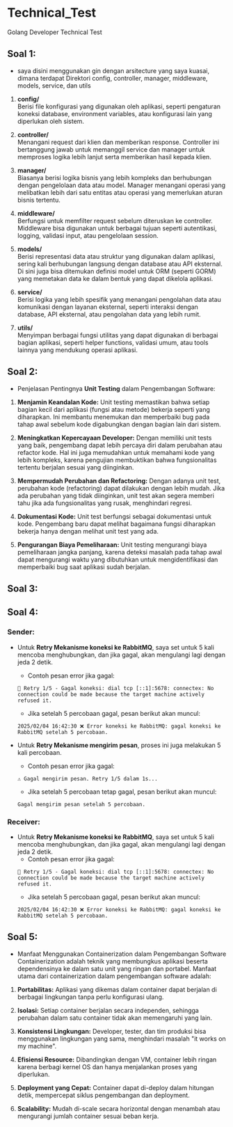 # Technical_Test
Golang Developer Technical Test

## Soal 1:
 - saya disini menggunakan gin dengan arsitecture yang saya kuasai, dimana terdapat Direktori config, controller, manager, middleware, models, service, dan utils
1. **config/**  
   Berisi file konfigurasi yang digunakan oleh aplikasi, seperti pengaturan koneksi database, environment variables, atau konfigurasi lain yang diperlukan oleh sistem.

2. **controller/**  
   Menangani request dari klien dan memberikan response. Controller ini bertanggung jawab untuk memanggil service dan manager untuk memproses logika lebih lanjut serta memberikan hasil kepada klien.

3. **manager/**  
   Biasanya berisi logika bisnis yang lebih kompleks dan berhubungan dengan pengelolaan data atau model. Manager menangani operasi yang melibatkan lebih dari satu entitas atau operasi yang memerlukan aturan bisnis tertentu.

4. **middleware/**  
   Berfungsi untuk memfilter request sebelum diteruskan ke controller. Middleware bisa digunakan untuk berbagai tujuan seperti autentikasi, logging, validasi input, atau pengelolaan session.

5. **models/**  
   Berisi representasi data atau struktur yang digunakan dalam aplikasi, sering kali berhubungan langsung dengan database atau API eksternal. Di sini juga bisa ditemukan definisi model untuk ORM (seperti GORM) yang memetakan data ke dalam bentuk yang dapat dikelola aplikasi.

6. **service/**  
   Berisi logika yang lebih spesifik yang menangani pengolahan data atau komunikasi dengan layanan eksternal, seperti interaksi dengan database, API eksternal, atau pengolahan data yang lebih rumit.

7. **utils/**  
   Menyimpan berbagai fungsi utilitas yang dapat digunakan di berbagai bagian aplikasi, seperti helper functions, validasi umum, atau tools lainnya yang mendukung operasi aplikasi.

## Soal 2:
 - Penjelasan Pentingnya **Unit Testing** dalam Pengembangan Software:
1. **Menjamin Keandalan Kode:**
   Unit testing memastikan bahwa setiap bagian kecil dari aplikasi (fungsi atau metode) bekerja seperti yang diharapkan. Ini membantu menemukan dan memperbaiki bug pada tahap awal sebelum kode digabungkan dengan bagian lain dari sistem.

2. **Meningkatkan Kepercayaan Developer:** 
   Dengan memiliki unit tests yang baik, pengembang dapat lebih percaya diri dalam perubahan atau refactor kode. Hal ini juga memudahkan untuk memahami kode yang lebih kompleks, karena pengujian membuktikan bahwa fungsionalitas tertentu berjalan sesuai yang diinginkan.

3. **Mempermudah Perubahan dan Refactoring:** 
   Dengan adanya unit test, perubahan kode (refactoring) dapat dilakukan dengan lebih mudah. Jika ada perubahan yang tidak diinginkan, unit test akan segera memberi tahu jika ada fungsionalitas yang rusak, menghindari regresi.

4. **Dokumentasi Kode:** 
   Unit test berfungsi sebagai dokumentasi untuk kode. Pengembang baru dapat melihat bagaimana fungsi diharapkan bekerja hanya dengan melihat unit test yang ada.

5. **Pengurangan Biaya Pemeliharaan:** 
   Unit testing mengurangi biaya pemeliharaan jangka panjang, karena deteksi masalah pada tahap awal dapat mengurangi waktu yang dibutuhkan untuk mengidentifikasi dan memperbaiki bug saat aplikasi sudah berjalan.

## Soal 3:

## Soal 4:

### Sender:
- Untuk **Retry Mekanisme koneksi ke RabbitMQ**, saya set untuk 5 kali mencoba menghubungkan, dan jika gagal, akan mengulangi lagi dengan jeda 2 detik.
    - Contoh pesan error jika gagal:
    ```
    🔄 Retry 1/5 - Gagal koneksi: dial tcp [::1]:5678: connectex: No connection could be made because the target machine actively refused it.
    ```
    - Jika setelah 5 percobaan gagal, pesan berikut akan muncul:
    ```
    2025/02/04 16:42:30 ❌ Error koneksi ke RabbitMQ: gagal koneksi ke RabbitMQ setelah 5 percobaan.
    ```

- Untuk **Retry Mekanisme mengirim pesan**, proses ini juga melakukan 5 kali percobaan.
    - Contoh pesan error jika gagal:
    ```
    ⚠️ Gagal mengirim pesan. Retry 1/5 dalam 1s...
    ```
    - Jika setelah 5 percobaan tetap gagal, pesan berikut akan muncul:
    ```
    Gagal mengirim pesan setelah 5 percobaan.
    ```

### Receiver:
- Untuk **Retry Mekanisme koneksi ke RabbitMQ**, saya set untuk 5 kali mencoba menghubungkan, dan jika gagal, akan mengulangi lagi dengan jeda 2 detik.
    - Contoh pesan error jika gagal:
    ```
    🔄 Retry 1/5 - Gagal koneksi: dial tcp [::1]:5678: connectex: No connection could be made because the target machine actively refused it.
    ```
    - Jika setelah 5 percobaan gagal, pesan berikut akan muncul:
    ```
    2025/02/04 16:42:30 ❌ Error koneksi ke RabbitMQ: gagal koneksi ke RabbitMQ setelah 5 percobaan.
    ```

## Soal 5:
- Manfaat Menggunakan Containerization dalam Pengembangan Software
Containerization adalah teknik yang membungkus aplikasi beserta dependensinya ke dalam satu unit yang ringan dan portabel. Manfaat utama dari containerization dalam pengembangan software adalah:

1. **Portabilitas:** 
   Aplikasi yang dikemas dalam container dapat berjalan di berbagai lingkungan tanpa perlu konfigurasi ulang.

2. **Isolasi:** 
   Setiap container berjalan secara independen, sehingga perubahan dalam satu container tidak akan memengaruhi yang lain.

3. **Konsistensi Lingkungan:** 
   Developer, tester, dan tim produksi bisa menggunakan lingkungan yang sama, menghindari masalah "it works on my machine".

4. **Efisiensi Resource:** 
   Dibandingkan dengan VM, container lebih ringan karena berbagi kernel OS dan hanya menjalankan proses yang diperlukan.

5. **Deployment yang Cepat:** 
   Container dapat di-deploy dalam hitungan detik, mempercepat siklus pengembangan dan deployment.

6. **Scalability:** 
   Mudah di-scale secara horizontal dengan menambah atau mengurangi jumlah container sesuai beban kerja.